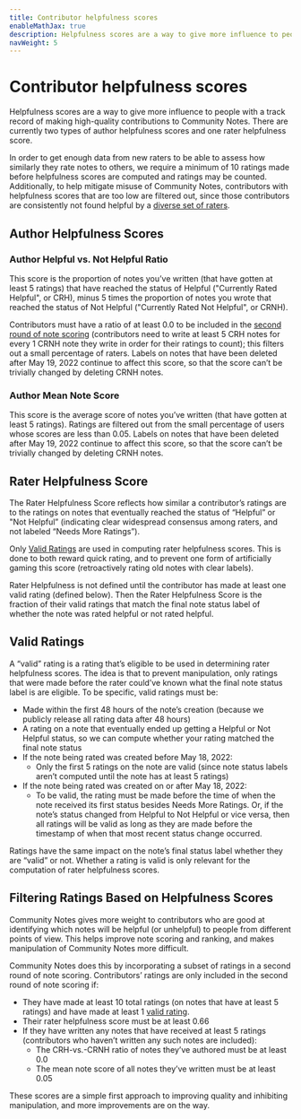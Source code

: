 ```yaml
---
title: Contributor helpfulness scores
enableMathJax: true
description: Helpfulness scores are a way to give more influence to people with a track record of making high-quality contributions to Community Notes.
navWeight: 5
---
```

# Contributor helpfulness scores

Helpfulness scores are a way to give more influence to people with a track record of making high-quality contributions to Community Notes. There are currently two types of author helpfulness scores and one rater helpfulness score.

In order to get enough data from new raters to be able to assess how similarly they rate notes to others, we require a minimum of 10 ratings made before helpfulness scores are computed and ratings may be counted. Additionally, to help mitigate misuse of Community Notes, contributors with helpfulness scores that are too low are filtered out, since those contributors are consistently not found helpful by a [diverse set of raters](../contributing/diversity-of-perspectives.md).

## Author Helpfulness Scores

### Author Helpful vs. Not Helpful Ratio

This score is the proportion of notes you’ve written (that have gotten at least 5 ratings) that have reached the status of Helpful ("Currently Rated Helpful", or CRH), minus 5 times the proportion of notes you wrote that reached the status of Not Helpful ("Currently Rated Not Helpful", or CRNH).

Contributors must have a ratio of at least 0.0 to be included in the [second round of note scoring](./ranking-notes.md) (contributors need to write at least 5 CRH notes for every 1 CRNH note they write in order for their ratings to count); this filters out a small percentage of raters. Labels on notes that have been deleted after May 19, 2022 continue to affect this score, so that the score can’t be trivially changed by deleting CRNH notes.

### Author Mean Note Score

This score is the average score of notes you’ve written (that have gotten at least 5 ratings). Ratings are filtered out from the small percentage of users whose scores are less than 0.05. Labels on notes that have been deleted after May 19, 2022 continue to affect this score, so that the score can’t be trivially changed by deleting CRNH notes.

## Rater Helpfulness Score

The Rater Helpfulness Score reflects how similar a contributor’s ratings are to the ratings on notes that eventually reached the status of “Helpful” or "Not Helpful” (indicating clear widespread consensus among raters, and not labeled “Needs More Ratings”).

Only [Valid Ratings](#valid-ratings) are used in computing rater helpfulness scores. This is done to both reward quick rating, and to prevent one form of artificially gaming this score (retroactively rating old notes with clear labels).

Rater Helpfulness is not defined until the contributor has made at least one valid rating (defined below). Then the Rater Helpfulness Score is the fraction of their valid ratings that match the final note status label of whether the note was rated helpful or not rated helpful.

## Valid Ratings

A “valid” rating is a rating that’s eligible to be used in determining rater helpfulness scores. The idea is that to prevent manipulation, only ratings that were made before the rater could’ve known what the final note status label is are eligible. To be specific, valid ratings must be:

- Made within the first 48 hours of the note’s creation (because we publicly release all rating data after 48 hours)
- A rating on a note that eventually ended up getting a Helpful or Not Helpful status, so we can compute whether your rating matched the final note status
- If the note being rated was created before May 18, 2022:
  - Only the first 5 ratings on the note are valid (since note status labels aren’t computed until the note has at least 5 ratings)
- If the note being rated was created on or after May 18, 2022:
  - To be valid, the rating must be made before the time of when the note received its first status besides Needs More Ratings. Or, if the note’s status changed from Helpful to Not Helpful or vice versa, then all ratings will be valid as long as they are made before the timestamp of when that most recent status change occurred.

Ratings have the same impact on the note’s final status label whether they are “valid” or not. Whether a rating is valid is only relevant for the computation of rater helpfulness scores.

## Filtering Ratings Based on Helpfulness Scores

Community Notes gives more weight to contributors who are good at identifying which notes will be helpful (or unhelpful) to people from different points of view. This helps improve note scoring and ranking, and makes manipulation of Community Notes more difficult.

Community Notes does this by incorporating a subset of ratings in a second round of note scoring. Contributors’ ratings are only included in the second round of note scoring if:

- They have made at least 10 total ratings (on notes that have at least 5 ratings) and have made at least 1 [valid rating](#valid-ratings).
- Their rater helpfulness score must be at least 0.66
- If they have written any notes that have received at least 5 ratings (contributors who haven’t written any such notes are included):
  - The CRH-vs.-CRNH ratio of notes they’ve authored must be at least 0.0
  - The mean note score of all notes they’ve written must be at least 0.05

These scores are a simple first approach to improving quality and inhibiting manipulation, and more improvements are on the way.

